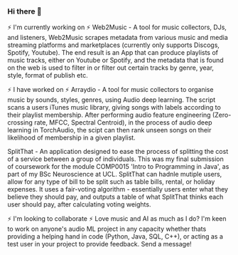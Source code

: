 ### Hi there 👋

⚡ I'm currently working on ⚡
Web2Music -  A tool for music collectors, DJs, and listeners, Web2Music scrapes metadata from various music and media streaming platforms and marketplaces (currently only supports Discogs, Spotify, Youtube). The end result is an App that can produce playlists of music tracks, either on Youtube or Spotify, and the metadata that is found on the web is used to filter in or filter out certain tracks by genre, year, style, format of publish etc.

⚡ I have worked on ⚡
Arraydio - A tool for music collectors to organise music by sounds, styles, genres, using Audio deep learning. The script scans a users iTunes music library, giving songs with labels according to their playlist membership. After performing audio feature engineering (Zero-crossing rate, MFCC, Spectral Centroid), in the process of audio deep learning in TorchAudio, the scipt can then rank unseen songs on their likelihood of membership in a given playlist.

SplitThat - An application designed to ease the process of splitting the cost of a service between a group of individuals. This was my final submission of coursework for the module COMP0015 'Intro to Programming in Java', as part of my BSc Neuroscience at UCL. SplitThat can hadnle mutiple users, allow for any type of bill to be split such as table bills, rental, or holiday expenses. It uses a fair-voting algorithm - essentially users enter what they believe they should pay, and outputs a table of what SplitThat thinks each user should pay,  after calculating voting weights.

⚡ I'm looking to collaborate ⚡
Love music and AI as much as I do? I'm keen to work on anyone's audio ML project in any capacity whether thats providing a helping hand in code (Python, Java, SQL, C++), or acting as a test user in your project to provide feedback. Send a message!





<!--
**billyderiley/billyderiley** is a ✨ _special_ ✨ repository because its `README.md` (this file) appears on your GitHub profile.

Here are some ideas to get you started:

- 🔭 I’m currently working on ... 
- 🌱 I’m currently learning ...
- 👯 I’m looking to collaborate on ...
- 🤔 I’m looking for help with ...
- 💬 Ask me about ...
- 📫 How to reach me: ...
- 😄 Pronouns: ...
- ⚡ Fun fact: ...
-->
